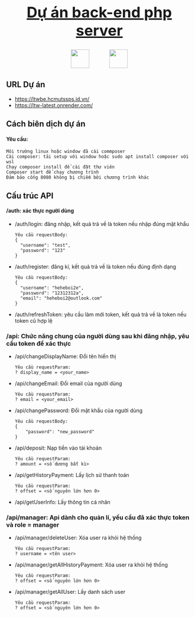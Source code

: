 <h1 style="text-align: center; font-weight: bold; text-decoration: underline; font-size: 2.5rem ">
    Dự án back-end php server
</h1>

<div style="text-align:center;">
    <img src="https://cdn-icons-png.flaticon.com/128/9277/9277351.png" width="50" height="50"/>
    <img src="https://cdn-icons-png.flaticon.com/128/919/919840.png" width="50" height="50" style="margin-left: 50px"/>
</div>

## URL Dự án
- https://ltwbe.hcmutssps.id.vn/
- https://ltw-latest.onrender.com/

## Cách biên dịch dự án
#### Yêu cầu:
```aiignore
Môi trường linux hoặc window đã cài commposer
Cài composer: tải setup với window hoặc sudo apt install composer với wsl
Chạy composer install để cài đặt thư viên
Composer start để chạy chương trình
Đảm bảo cổng 8080 không bị chiếm bởi chương trình khác
```

## Cấu trúc API
#### /auth: xác thực người dùng

- /auth/login: đăng nhập, kết quả trả về là token nếu nhập đúng mật khẩu
    ```aiignore
    Yêu cầu requestBody:
    {
      "username": "test",
      "password": "123"
    }
    ```

- /auth/register: đăng kí, kết quả trả về là token nếu đúng định dạng
    ```aiignore
    Yêu cầu requestBody:
    {
      "username": "heheboi2e",
      "password": "12312312a",
      "email": "heheboi2@outlook.com"
    }
    ```

- /auth/refreshToken: yêu cầu làm mới token, kết quả trả về là token nếu token cũ hợp lệ

### /api: Chức năng chung của người dùng sau khi đăng nhập, yêu cầu token để xác thực

- /api/changeDisplayName: Đổi tên hiển thị
    ```aiignore
    Yêu cầu requestParam:
    ? display_name = <your_name>
    ```

- /api/changeEmail: Đổi email của người dùng
    ```aiignore
    Yêu cầu requestParam:
    ? email = <your_email>
    ```

- /api/changePassword: Đổi mật khẩu của người dùng
    ```aiignore
    Yêu cầu requestBody:
    {
        "password": "new_password"
    }
    ```

- /api/deposit: Nạp tiền vào tài khoản
    ```aiignore
    Yêu cầu requestParam:
    ? amount = <số dương bất kì>
    ```

- /api/getHistoryPayment: Lấy lịch sử thanh toán
    ```aiignore
    Yêu cầu requestParam:
    ? offset = <số nguyên lớn hơn 0>
    ```

- /api/getUserInfo: Lấy thông tin cá nhân

### /api/manager: Api dành cho quản lí, yếu cầu đã xác thực token và role = manager

- /api/manager/deleteUser: Xóa user ra khỏi hệ thống
    ```aiignore
    Yêu cầu requestParam:
    ? username = <tên user>
    ```

- /api/manager/getAllHistoryPayment: Xóa user ra khỏi hệ thống
    ```aiignore
    Yêu cầu requestParam:
    ? offset = <số nguyên lớn hơn 0>
    ```

- /api/manager/getAllUser: Lấy danh sách user
    ```aiignore
    Yêu cầu requestParam:
    ? offset = <số nguyên lớn hơn 0>
    ```



